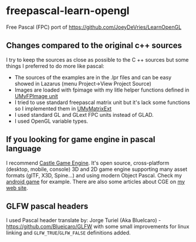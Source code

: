 # freepascal-learn-opengl
Free Pascal (FPC) port of https://github.com/JoeyDeVries/LearnOpenGL

## Changes compared to the original c++ sources

I try to keep the sources as close as possible to the C ++ sources but some things I preferred to do more like pascal:
* The sources of the examples are in the .lpr files and can be easy showed in Lazarus (menu Project->View Project Source) 
* Images are loaded with fpimage with my litle helper functions defined in [UMyFPImage unit](https://github.com/and3md/freepascal-learn-opengl/blob/master/include/umyfpimage.pas)
* I tried to use standard freepascal matrix unit but it's lack some functions so I implemented them in [UMyMatrixExt](https://github.com/and3md/freepascal-learn-opengl/blob/master/include/umymatrixext.pas)
* I used standard GL and GLext FPC units instead of GLAD.
* I used OpenGL variable types.

## If you looking for game engine in pascal language

I recommend [Castle Game Engine](https://castle-engine.io/). It's open source, cross-platform (desktop, mobile, console) 3D and 2D game engine supporting many asset formats (glTF, X3D, Spine...) and using modern Object Pascal. Check my [android game](https://play.google.com/store/apps/details?id=com.digitalkarabela.cge.colorpick) for example. There are also some articles about CGE on [my web site](https://digitalkarabela.com/category/gamedev/castle-game-engine/).

## GLFW pascal headers
I used Pascal header translate by: Jorge Turiel (Aka BlueIcaro) - https://github.com/Blueicaro/GLFW with some small improvements for linux linking and `GLFW_TRUE`/`GLFW_FALSE` definitions added.
